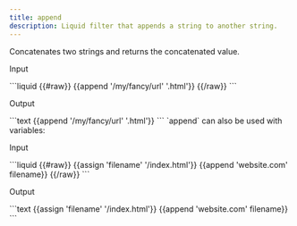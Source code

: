 ```yaml
---
title: append
description: Liquid filter that appends a string to another string.
---
```

Concatenates two strings and returns the concatenated value.
<p class="code-label">Input</p>
```liquid
{{#raw}}
{{append '/my/fancy/url' '.html'}}
{{/raw}}
```
<p class="code-label">Output</p>
```text
{{append '/my/fancy/url' '.html'}}
```
`append` can also be used with variables:
<p class="code-label">Input</p>
```liquid
{{#raw}}
{{assign 'filename' '/index.html'}}
{{append 'website.com' filename}}
{{/raw}}
```
<p class="code-label">Output</p>
```text
{{assign 'filename' '/index.html'}}
{{append 'website.com' filename}}
```